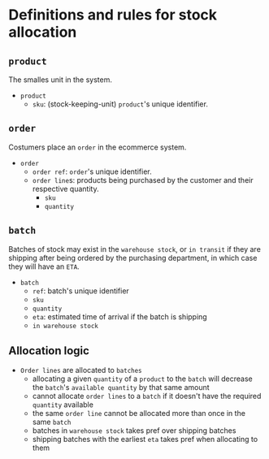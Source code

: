 # Definitions and rules for stock allocation

## `product`

The smalles unit in the system.

- `product`
  - `sku`: (stock-keeping-unit) `product`'s unique identifier.

## `order`

Costumers place an `order` in the ecommerce system.

- `order`
  - `order ref`: `order`'s unique identifier.
  - `order line`s: products being purchased by the customer and their respective quantity.
    - `sku`
    - `quantity`

## `batch`

Batches of stock may exist in the `warehouse stock`, or `in transit` if they are shipping after being ordered by the purchasing department, in which case they will have an `ETA`.

- `batch`
  - `ref`: batch's unique identifier
  - `sku`
  - `quantity`
  - `eta`: estimated time of arrival if the batch is shipping
  - `in warehouse stock`

## Allocation logic

- `Order lines` are allocated to `batches`
  - allocating a given `quantity` of a `product` to the `batch` will decrease the `batch`'s `available quantity` by that same amount
  - cannot allocate `order lines` to a `batch` if it doesn't have the required `quantity` available
  - the same `order line` cannot be allocated more than once in the same `batch`
  - batches in `warehouse stock` takes pref over shipping batches
  - shipping batches with the earliest `eta` takes pref when allocating to them
  